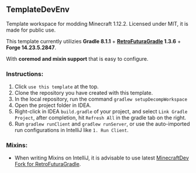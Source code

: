 ## TemplateDevEnv

Template workspace for modding Minecraft 1.12.2. Licensed under MIT, it is made for public use.

This template currently utilizies **Gradle 8.1.1** + **[RetroFuturaGradle](https://github.com/GTNewHorizons/RetroFuturaGradle) 1.3.6** + **Forge 14.23.5.2847**.

With **coremod and mixin support** that is easy to configure.

### Instructions:

1. Click `use this template` at the top.
2. Clone the repository you have created with this template.
3. In the local repository, run the command `gradlew setupDecompWorkspace`
4. Open the project folder in IDEA.
5. Right-click in IDEA `build.gradle` of your project, and select `Link Gradle Project`, after completion, hit `Refresh All` in the gradle tab on the right.
6. Run `gradlew runClient` and `gradlew runServer`, or use the auto-imported run configurations in IntelliJ like `1. Run Client`.

### Mixins:

- When writing Mixins on IntelliJ, it is advisable to use latest [MinecraftDev Fork for RetroFuturaGradle](https://github.com/eigenraven/MinecraftDev/releases).
